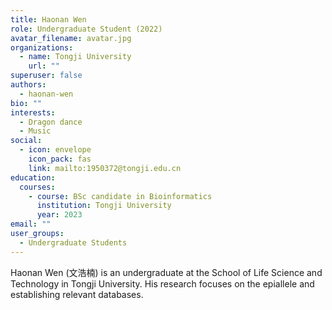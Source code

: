 ```yaml
---
title: Haonan Wen
role: Undergraduate Student (2022)
avatar_filename: avatar.jpg
organizations:
  - name: Tongji University
    url: ""
superuser: false
authors:
  - haonan-wen
bio: ""
interests:
  - Dragon dance
  - Music
social:
  - icon: envelope
    icon_pack: fas
    link: mailto:1950372@tongji.edu.cn
education:
  courses:
    - course: BSc candidate in Bioinformatics
      institution: Tongji University
      year: 2023
email: ""
user_groups:
  - Undergraduate Students
---
```

Haonan Wen (文浩楠) is an undergraduate at the School of Life Science and Technology in Tongji University. His research focuses on the epiallele and establishing relevant databases.
